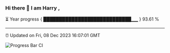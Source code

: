 ### Hi there 👋 I am Harry , 

⏳ Year progress { ████████████████████████████▁▁ } 93.61 %

---

⏰ Updated on Fri, 08 Dec 2023 16:07:01 GMT

![Progress Bar CI](https://github.com/duykhang68/duykhang68/workflows/Progress%20Bar%20CI/badge.svg)
